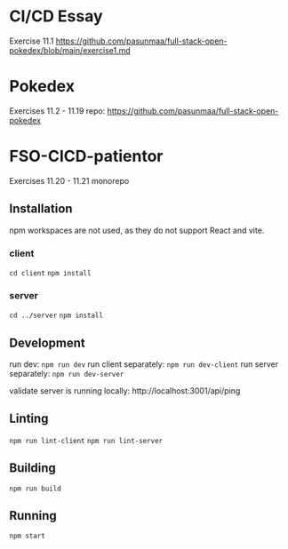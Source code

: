 # CI/CD Essay
Exercise 11.1
https://github.com/pasunmaa/full-stack-open-pokedex/blob/main/exercise1.md

# Pokedex
Exercises 11.2 - 11.19
repo: https://github.com/pasunmaa/full-stack-open-pokedex

# FSO-CICD-patientor
Exercises 11.20 - 11.21 monorepo

## Installation

npm workspaces are not used, as they do not support React and vite.

### client
```cd client```
```npm install```

### server
```cd ../server```
```npm install```

## Development

run dev: ```npm run dev```
run client separately: ```npm run dev-client```
run server separately: ```npm run dev-server```

validate server is running locally: http://localhost:3001/api/ping

## Linting
```npm run lint-client```
```npm run lint-server```

## Building

```npm run build```

## Running
```npm start```

